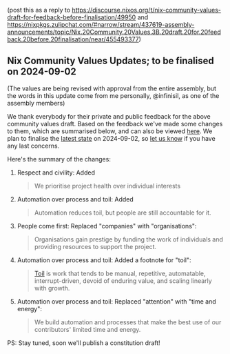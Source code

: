 (post this as a reply to https://discourse.nixos.org/t/nix-community-values-draft-for-feedback-before-finalisation/49950 and https://nixpkgs.zulipchat.com/#narrow/stream/437619-assembly-announcements/topic/Nix.20Community.20Values.3B.20draft.20for.20feedback.20before.20finalisation/near/455493377)

## Nix Community Values Updates; to be finalised on 2024-09-02

(The values are being revised with approval from the entire assembly, but the words in this update come from me personally, @infinisil, as one of the assembly members)

We thank everybody for their private and public feedback for the above community values draft. Based on the feedback we've made some changes to them, which are summarised below, and can also be viewed [here](https://github.com/NixOS/nix-constitutional-assembly/commit/73d226ea1787065db26a9c5e52c8c1dd35180e7f). We plan to finalise the [latest state](https://github.com/NixOS/nix-constitutional-assembly/blob/main/values.md) on 2024-09-02, so [let us know](https://github.com/nixos/nix-constitutional-assembly?tab=readme-ov-file#feedback-and-ideas) if you have any last concerns.

Here's the summary of the changes:
1. Respect and civility: Added
   > We prioritise project health over individual interests
2. Automation over process and toil: Added
   > Automation reduces toil, but people are still accountable for it.
3. People come first: Replaced "companies" with "organisations":
   > Organisations gain prestige by funding the work of individuals and providing resources to support the project.
4. Automation over process and toil: Added a footnote for "toil":
   > [Toil](https://web.archive.org/web/20240717145635/https://sre.google/sre-book/eliminating-toil/) is work that tends to be manual, repetitive, automatable, interrupt-driven, devoid of enduring value, and scaling linearly with growth.
5. Automation over process and toil: Replaced "attention" with "time and energy":
   > We build automation and processes that make the best use of our contributors' limited time and energy.

PS: Stay tuned, soon we'll publish a constitution draft!
